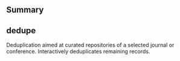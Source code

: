 ## Summary

## dedupe

Deduplication aimed at curated repositories of a selected journal or conference. Interactively deduplicates remaining records.
